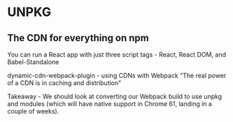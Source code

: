 # UNPKG
## The CDN for everything on npm

You can run a React app with just three script tags - React, React DOM, and Babel-Standalone

dynamic-cdn-webpack-plugin - using CDNs with Webpack
"The real power of a CDN is in caching and distribution"

Takeaway - We should look at converting our Webpack build to use unpkg and modules (which will have native support in Chrome 61, landing in a couple of weeks).
